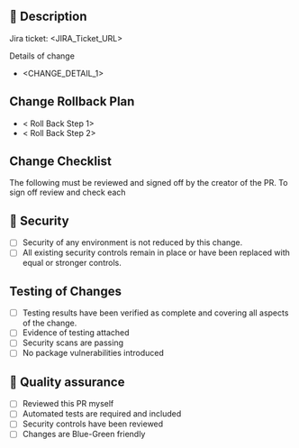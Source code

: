 ## 📝 Description
<!-- Link to the ticket for this work -->
Jira ticket: <JIRA_Ticket_URL>

<!-- What and why is this change being made? -->
Details of change
- <CHANGE_DETAIL_1>

## Change Rollback Plan
- < Roll Back Step 1>
- < Roll Back Step 2>

<!--
Does your change benefit from some visuals, such as:
- Before and after screenshots
- Diagrams, etc

Do you expect something specific from your reviewers, for example:
- Are you just socialising a change?
- Are you looking for discussion around patterns and architecture?
- Do you need the reviewer to pull down your changes and run it, etc?

What do you expect in a review?
- Simple change, just make sure it looks sane
- Full review required
- Pull it down and do some local testing
-->

<!-- If risks have been introduced outline the risks using the template below -->
<!--
## 🧨 Risk assessment

**Name:** Foobar
**Severity:** Insignificant,Minor,Moderate,Major,Catastrophic
**Likelihood:** Rare,Unlikely,Possible,Likely,Almost Certain
**Impact:** 🟢 Low, 🟠 Moderate, 🔴 High, 🟣 Extreme

**Severity justification:**
- Justify the reason for the severity level.

**Likelihood justification:**
- Justify the reason for your likelihood level.

**Risk mitigation:**
- Document risk mitigation stratergies that are in-place or impact your decision.
-->

<!--
Author of the PR should verify each of the following statements is true and
check the box before merging the PR.
-->
## Change Checklist

The following must be reviewed and signed off by the creator of the PR. To sign off review and check each

## 🔑 Security
- [ ] Security of any environment is not reduced by this change.
- [ ] All existing security controls remain in place or have been replaced with equal or stronger controls.

## Testing of Changes
- [ ] Testing results have been verified as complete and covering all aspects of the change.
- [ ] Evidence of testing attached
- [ ] Security scans are passing
- [ ] No package vulnerabilities introduced

## 🔎 Quality assurance
- [ ] Reviewed this PR myself
- [ ] Automated tests are required and included
- [ ] Security controls have been reviewed
- [ ] Changes are Blue-Green friendly
